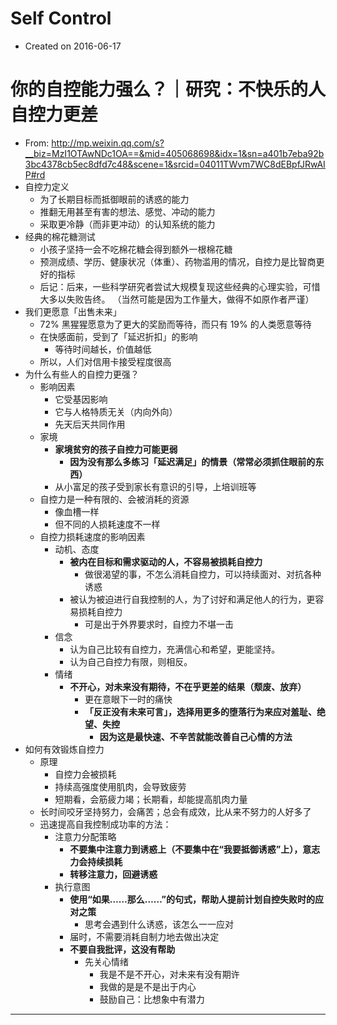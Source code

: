 # Self Control

- Created on 2016-06-17

# 你的自控能力强么？｜研究：不快乐的人自控力更差

- From: <http://mp.weixin.qq.com/s?__biz=MzI1OTAwNDc1OA==&mid=405068698&idx=1&sn=a401b7eba92b3bc4378cb5ec8dfd7c48&scene=1&srcid=04011TWvm7WC8dEBpfJRwAIP#rd>
- 自控力定义
    - 为了长期目标而抵御眼前的诱惑的能力
    - 推翻无用甚至有害的想法、感觉、冲动的能力
    - 采取更冷静（而非更冲动）的认知系统的能力
- 经典的棉花糖测试
    - 小孩子坚持一会不吃棉花糖会得到额外一根棉花糖
    - 预测成绩、学历、健康状况（体重）、药物滥用的情况，自控力是比智商更好的指标
    - 后记：后来，一些科学研究者尝试大规模复现这些经典的心理实验，可惜大多以失败告终。
        （当然可能是因为工作量大，做得不如原作者严谨）
- 我们更愿意「出售未来」
    - 72% 黑猩猩愿意为了更大的奖励而等待，而只有 19% 的人类愿意等待
    - 在快感面前，受到了「延迟折扣」的影响
        - 等待时间越长，价值越低
    - 所以，人们对信用卡接受程度很高
- 为什么有些人的自控力更强？
    - 影响因素
        - 它受基因影响
        - 它与人格特质无关（内向外向）
        - 先天后天共同作用
    - 家境
        - __家境贫穷的孩子自控力可能更弱__
            - __因为没有那么多练习「延迟满足」的情景（常常必须抓住眼前的东西）__
        - 从小富足的孩子受到家长有意识的引导，上培训班等
    - 自控力是一种有限的、会被消耗的资源
        - 像血槽一样
        - 但不同的人损耗速度不一样
    - 自控力损耗速度的影响因素
        - 动机、态度
            - __被内在目标和需求驱动的人，不容易被损耗自控力__
                - 做很渴望的事，不怎么消耗自控力，可以持续面对、对抗各种诱惑
            - 被认为被迫进行自我控制的人，为了讨好和满足他人的行为，更容易损耗自控力
                - 可是出于外界要求时，自控力不堪一击
        - 信念
            - 认为自己比较有自控力，充满信心和希望，更能坚持。
            - 认为自己自控力有限，则相反。
        - 情绪
            - __不开心，对未来没有期待，不在乎更差的结果（颓废、放弃）__
                - 更在意眼下一时的痛快
                - __「反正没有未来可言」，选择用更多的堕落行为来应对羞耻、绝望、失控__
                    - __因为这是最快速、不辛苦就能改善自己心情的方法__
- 如何有效锻炼自控力
    - 原理
        - 自控力会被损耗
        - 持续高强度使用肌肉，会导致疲劳
        - 短期看，会筋疲力竭；长期看，却能提高肌肉力量
    - 长时间咬牙坚持努力，会痛苦；总会有成效，比从来不努力的人好多了
    - 迅速提高自我控制成功率的方法：
        - 注意力分配策略
            - __不要集中注意力到诱惑上（不要集中在“我要抵御诱惑”上），意志力会持续损耗__
            - __转移注意力，回避诱惑__
        - 执行意图
            - __使用“如果……那么……”的句式，帮助人提前计划自控失败时的应对之策__
                - 思考会遇到什么诱惑，该怎么一一应对
            - 届时，不需要消耗自制力地去做出决定
            - __不要自我批评，这没有帮助__
                - 先关心情绪
                    - 我是不是不开心，对未来有没有期许
                    - 我做的是是不是出于内心
                    - 鼓励自己：比想象中有潜力

---
